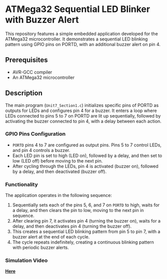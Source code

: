 # ATMega32 Sequential LED Blinker with Buzzer Alert

This repository features a simple embedded application developed for the ATMega32 microcontroller. It demonstrates a sequential LED blinking pattern using GPIO pins on PORTD, with an additional buzzer alert on pin 4.

## Prerequisites

- AVR-GCC compiler
- An ATMega32 microcontroller

## Description

The main program (`Unit7_Section1.c`) initializes specific pins of PORTD as outputs for LEDs and configures pin 4 for a buzzer. It enters a loop where LEDs connected to pins 5 to 7 on PORTD are lit up sequentially, followed by activating the buzzer connected to pin 4, with a delay between each action.

### GPIO Pins Configuration

- `PORTD` pins 4 to 7 are configured as output pins. Pins 5 to 7 control LEDs, and pin 4 controls a buzzer.
- Each LED pin is set to high (LED on), followed by a delay, and then set to low (LED off) before moving to the next pin.
- After cycling through the LEDs, pin 4 is activated (buzzer on), followed by a delay, and then deactivated (buzzer off).

### Functionality

The application operates in the following sequence:

1. Sequentially sets each of the pins 5, 6, and 7 on `PORTD` to high, waits for a delay, and then clears the pin to low, moving to the next pin in sequence.
2. After clearing pin 7, it activates pin 4 (turning the buzzer on), waits for a delay, and then deactivates pin 4 (turning the buzzer off).
3. This creates a sequential LED blinking pattern from pin 5 to pin 7, with a buzzer alert at the end of each cycle.
4. The cycle repeats indefinitely, creating a continuous blinking pattern with periodic buzzer alerts.

### Simulation Video
[**Here**](https://drive.google.com/file/d/14-O6ZLAQzWc34-bSYq68Wd9yZdGwI_bj/view?usp=drive_link)

